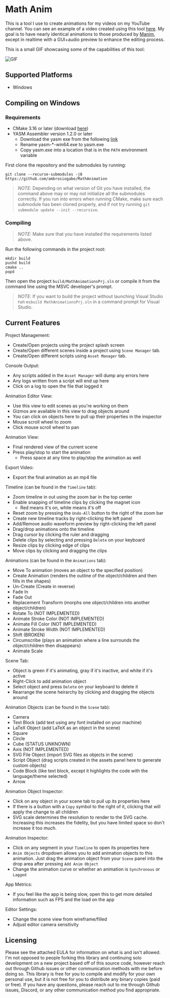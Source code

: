 # Math Anim

This is a tool I use to create animations for my videos on my YouTube channel. You can see an example of a video created using this tool [here](https://www.youtube.com/watch?v=iydG-e1dQGA). My goal is to have nearly identical animations to those produced by [Manim](https://www.manim.community), except in realtime with a GUI+audio preview to enhance the editing process.

This is a small GIF showcasing some of the capabilities of this tool:

![GIF](.github/images/app-showcase.gif)

## Supported Platforms

- Windows

## Compiling on Windows

### Requirements

- CMake 3.16 or later (download [here](https://github.com/Kitware/CMake/releases/download/v3.24.2/cmake-3.24.2-windows-x86_64.msi))
- YASM Assembler version 1.2.0 or later
  - Download the yasm exe from the following [link](http://www.tortall.net/projects/yasm/releases/yasm-1.3.0-win64.exe)
  - Rename yasm-\*-win64.exe to yasm.exe
  - Copy yasm.exe into a location that is in the `PATH` environment variable

First clone the repository and the submodules by running:

```batch
git clone --recurse-submodules -j8 https://github.com/ambrosiogabe/MathAnimation
```

> _NOTE_: Depending on what version of Git you have installed, the command above may or may not initialize all the submodules correctly. If you run into errors when running CMake, make sure each submodule has been cloned properly, and if not try running `git submodule update --init --recursive`.

### Compiling

> _NOTE:_ Make sure that you have installed the requirements listed above.

Run the following commands in the project root:

```batch
mkdir build
pushd build
cmake ..
popd
```

Then open the project `build/MathAnimationsPrj.sln` or compile it from the command line using the MSVC developer's prompt.

> _NOTE_: If you want to build the project without launching Visual Studio run `msbuild MathAnimationsPrj.sln` in a command prompt for Visual Studio.

## Current Features

Project Management:

- Create/Open projects using the project splash screen
- Create/Open different scenes inside a project using `Scene Manager` tab.
- Create/Open different scripts using `Asset Manager` tab.

Console Output:

- Any scripts added in the `Asset Manager` will dump any errors here
- Any logs written from a script will end up here
- Click on a log to open the file that logged it

Animation Editor View:

- Use this view to edit scenes as you're working on them
- Gizmos are available in this view to drag objects around
- You can click on objects here to pull up their properties in the inspector
- Mouse scroll wheel to zoom
- Click mouse scroll wheel to pan

Animation View:

- Final rendered view of the current scene
- Press play/stop to start the animation
  - Press space at any time to play/stop the animation as well

Export Video:

- Export the final animation as an mp4 file

Timeline (can be found in the `Timeline` tab):

- Zoom timeline in out using the zoom bar in the top center
- Enable snapping of timeline clips by clicking the magnet icon
  - Red means it's on, white means it's off
- Reset zoom by pressing the `Undo-All` button to the right of the zoom bar
- Create new timeline tracks by right-clicking the left panel
- Add/Remove audio waveform preview by right-clicking the left panel
- Drag/drop animations onto the timeline
- Drag cursor by clicking the ruler and dragging
- Delete clips by selecting and pressing `Delete` on your keyboard
- Resize clips by clicking edge of clips
- Move clips by clicking and dragging the clips

Animations (can be found in the `Animations` tab):

- Move To animation (moves an object to the specified position)
- Create Animation (renders the outline of the object/children and then fills in the shapes)
- Un-Create (Create in reverse)
- Fade In
- Fade Out
- Replacement Transform (morphs one object/children into another object/children)
- Rotate To (NOT IMPLEMENTED)
- Animate Stroke Color (NOT IMPLEMENTED)
- Animate Fill Color (NOT IMPLEMENTED)
- Animate Stroke Width (NOT IMPLEMENTED)
- Shift (BROKEN)
- Circumscribe (plays an animation where a line surrounds the object/children then disappears)
- Animate Scale

Scene Tab:

- Object is green if it's animating, gray if it's inactive, and white if it's active
- Right-Click to add animation object
- Select object and press `Delete` on your keyboard to delete it
- Rearrange the scene heirarchy by clicking and dragging the objects around

Animation Objects (can be found in the `Scene` tab):

- Camera
- Text Block (add text using any font installed on your machine)
- LaTeX Object (add LaTeX as an object in the scene)
- Square
- Circle
- Cube (STATUS UNKNOWN)
- Axis (NOT IMPLEMENTED)
- SVG File Object (import SVG files as objects in the scene)
- Script Object (drag scripts created in the assets panel here to generate custom objects)
- Code Block (like text block, except it highlights the code with the language/theme selected)
- Arrow

Animation Object Inspector:

- Click on any object in your scene tab to pull up its properties here
- If there is a button with a `Copy` symbol to the right of it, clicking that will apply the change to all children
- SVG scale determines the resolution to render to the SVG cache. Increasing this increases the fidelity, but you have limited space so don't increase it too much.

Animation Inspector:

- Click on any segment in your `Timeline` to open its properties here
- `Anim Objects` dropdown allows you to add animation objects to this animation. Just drag the animation object from your `Scene` panel into the drop area after pressing `Add Anim Object`
- Change the animation curve or whether an animation is `Synchronous` or `Lagged`

App Metrics:

- If you feel like the app is being slow, open this to get more detailed information such as FPS and the load on the app

Editor Settings:

- Change the scene view from wireframe/filled
- Adjust editor camera sensitivity

## Licensing

Please see the attached EULA for information on what is and isn't allowed. I'm not opposed to people forking this library and continuing solo development on a new project based off of this source code, however reach out through Github issues or other communication methods with me before doing so. This library is free for you to compile and modify for your own personal use, but it is not free for you to distribute any binary copies (paid or free). If you have any questions, please reach out to me through Github issues, Discord, or any other communication method you find appropriate.
